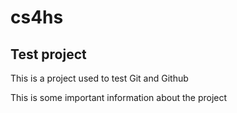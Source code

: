 # cs4hs

## Test project

This is a project used to test Git and Github

This is some important information about the project